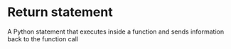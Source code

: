 
# Return statement

A Python statement that executes inside a function and sends information back to the function call